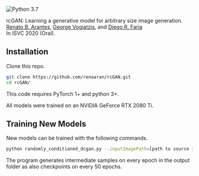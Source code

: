 ![Python 3.7](https://img.shields.io/badge/python-3.7-green.svg)

rcGAN: Learning a generative model for arbitrary size image generation.<br>
[Renato B. Arantes](https://github.com/renaaran/),  [George Vogiatzis](http://george-vogiatzis.org//), and [Diego R. Faria](https://cs.aston.ac.uk/~fariad/)<br>
In ISVC 2020 (Oral).

## Installation

Clone this repo.
```bash
git clone https://github.com/renaaran/rcGAN.git
cd rcGAN/
```

This code requires PyTorch 1+ and python 3+. 

All models were trained on an NVIDIA GeForce RTX 2080 Ti.

## Training New Models

New models can be trained with the following commands.

```bash
python randomly_conditioned_dcgan.py --inputImagePath=[path to source image] --outputFolder=[output folder] --epochs=[number of epochs] --gpu_id=[gpu id]
```
The program generates intermediate samples on every epoch in the output folder as also checkpoints on every 50 epochs.
